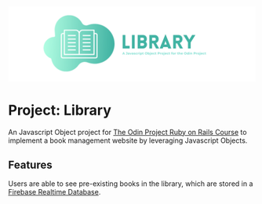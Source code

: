 ![banner](assets/library_banner.png)

# Project: Library
An Javascript Object project for [The Odin Project Ruby on Rails Course](https://www.theodinproject.com/courses/javascript/lessons/library) to implement a book management website by leveraging Javascript Objects. 

## Features 
Users are able to see pre-existing books in the library, which are stored in a [Firebase Realtime Database](https://firebase.google.com/). 
